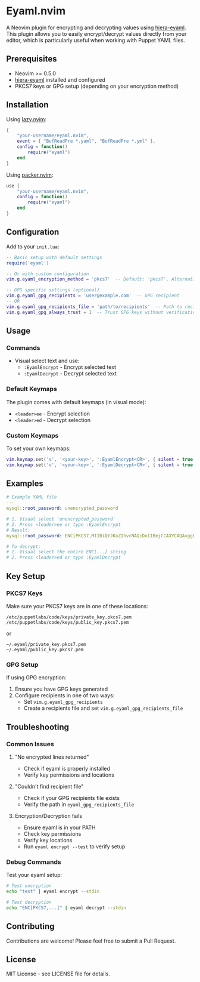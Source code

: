 # Eyaml.nvim

A Neovim plugin for encrypting and decrypting values using [hiera-eyaml](https://github.com/voxpupuli/hiera-eyaml). This plugin allows you to easily encrypt/decrypt values directly from your editor, which is particularly useful when working with Puppet YAML files.

## Prerequisites

- Neovim >= 0.5.0
- [hiera-eyaml](https://github.com/voxpupuli/hiera-eyaml) installed and configured
- PKCS7 keys or GPG setup (depending on your encryption method)

## Installation

Using [lazy.nvim](https://github.com/folke/lazy.nvim):

```lua
{
    "your-username/eyaml.nvim",
    event = { "BufReadPre *.yaml", "BufReadPre *.yml" },
    config = function()
        require("eyaml")
    end
}
```

Using [packer.nvim](https://github.com/wbthomason/packer.nvim):

```lua
use {
    "your-username/eyaml.nvim",
    config = function()
        require("eyaml")
    end
}
```

## Configuration

Add to your `init.lua`:

```lua
-- Basic setup with default settings
require('eyaml')

-- Or with custom configuration
vim.g.eyaml_encryption_method = 'pkcs7'  -- Default: 'pkcs7', Alternative: 'gpg'

-- GPG specific settings (optional)
vim.g.eyaml_gpg_recipients = 'user@example.com'  -- GPG recipient
-- OR
vim.g.eyaml_gpg_recipients_file = 'path/to/recipients'  -- Path to recipients file
vim.g.eyaml_gpg_always_trust = 1  -- Trust GPG keys without verification
```

## Usage

### Commands

- Visual select text and use:
  - `:EyamlEncrypt` - Encrypt selected text
  - `:EyamlDecrypt` - Decrypt selected text

### Default Keymaps

The plugin comes with default keymaps (in visual mode):

- `<leader>ee` - Encrypt selection
- `<leader>ed` - Decrypt selection

### Custom Keymaps

To set your own keymaps:

```lua
vim.keymap.set('v', '<your-key>', ':EyamlEncrypt<CR>', { silent = true })
vim.keymap.set('v', '<your-key>', ':EyamlDecrypt<CR>', { silent = true })
```

## Examples

```yaml
# Example YAML file
---
mysql::root_password: unencrypted_password

# 1. Visual select 'unencrypted_password'
# 2. Press <leader>ee or type :EyamlEncrypt
# Result:
mysql::root_password: ENC[PKCS7,MIIBiQYJKoZIhvcNAQcDoIIBejCCAXYCAQAxggEh...]

# To decrypt:
# 1. Visual select the entire ENC[...] string
# 2. Press <leader>ed or type :EyamlDecrypt
```

## Key Setup

### PKCS7 Keys

Make sure your PKCS7 keys are in one of these locations:

```
/etc/puppetlabs/code/keys/private_key.pkcs7.pem
/etc/puppetlabs/code/keys/public_key.pkcs7.pem
```

or

```
~/.eyaml/private_key.pkcs7.pem
~/.eyaml/public_key.pkcs7.pem
```

### GPG Setup

If using GPG encryption:

1. Ensure you have GPG keys generated
2. Configure recipients in one of two ways:
   - Set `vim.g.eyaml_gpg_recipients`
   - Create a recipients file and set `vim.g.eyaml_gpg_recipients_file`

## Troubleshooting

### Common Issues

1. "No encrypted lines returned"

   - Check if eyaml is properly installed
   - Verify key permissions and locations

2. "Couldn't find recipient file"

   - Check if your GPG recipients file exists
   - Verify the path in `eyaml_gpg_recipients_file`

3. Encryption/Decryption fails
   - Ensure eyaml is in your PATH
   - Check key permissions
   - Verify key locations
   - Run `eyaml encrypt --test` to verify setup

### Debug Commands

Test your eyaml setup:

```bash
# Test encryption
echo "test" | eyaml encrypt --stdin

# Test decryption
echo "ENC[PKCS7,...]" | eyaml decrypt --stdin
```

## Contributing

Contributions are welcome! Please feel free to submit a Pull Request.

## License

MIT License - see LICENSE file for details.

